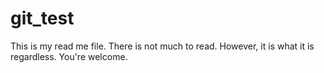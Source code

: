 # git_test

This is my read me file.
There is not much to read.
However, it is what it is regardless.
You're welcome.
